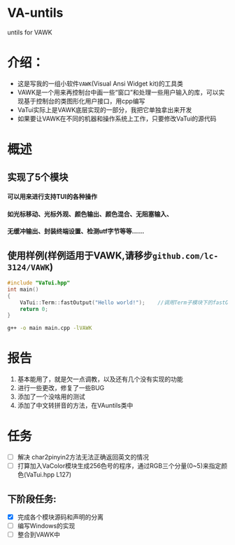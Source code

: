 # VA-untils
untils for VAWK

# 介绍：
- 这是写我的一组小软件`VAWK`(Visual Ansi Widget kit)的工具类
- VAWK是一个用来再控制台中画一些“窗口”和处理一些用户输入的库，可以实现基于控制台的类图形化用户接口，用cpp编写
- VaTui实际上是VAWK底层实现的一部分，我把它单独拿出来开发
- 如果要让VAWK在不同的机器和操作系统上工作，只要修改VaTui的源代码

# 概述
## 实现了5个模块
#### 可以用来进行支持TUI的各种操作
#### 如光标移动、光标外观、颜色输出、颜色混合、无阻塞输入、
#### 无缓冲输出、封装终端设置、检测utf字节等等......

## 使用样例(样例适用于VAWK,请移步`github.com/lc-3124/VAWK`)
```c++
#include "VaTui.hpp"
int main()
{
    VaTui::Term::fastOutput("Hello world!");    //调用Term子模块下的fastOutput来无缓冲输出
    return 0;
}
```
```bash
g++ -o main main.cpp -lVAWK 
```

# 报告
1. 基本能用了，就是欠一点调教，以及还有几个没有实现的功能
2. 进行一些更改，修复了一些BUG
3. 添加了一个没啥用的测试
4. 添加了中文转拼音的方法，在VAuntils类中

# 任务
- [ ] 解决 char2pinyin2方法无法正确返回英文的情况
- [ ] 打算加入VaColor模块生成256色号的程序，通过RGB三个分量(0~5)来指定颜色(VaTui.hpp L127)

## 下阶段任务:
- [x] 完成各个模块源码和声明的分离
- [ ] 编写Windows的实现
- [ ] 整合到VAWK中
